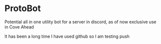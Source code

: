 # ProtoBot
Potential all in one utility bot for a server in discord, as of now exclusive use in Cove Ahead

It has been a long time I have used github so I am testing push